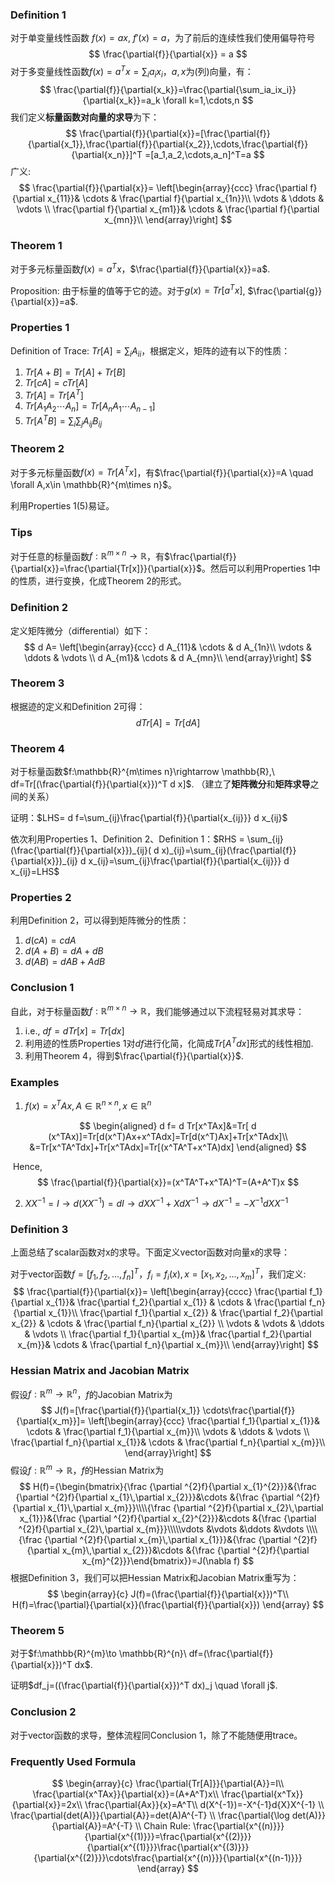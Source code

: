 

### Definition 1

对于单变量线性函数 $f(x)=ax$​​​, $f'(x)=a$​，为了前后的连续性我们使用偏导符号
$$
\frac{\partial{f}}{\partial{x}} = a
$$
对于多变量线性函数$f(x)=a^Tx=\sum_{i}a_{i}x_{i}$​​​​，$a,x$​​为(列)向量，有：
$$
\frac{\partial{f}}{\partial{x_k}}=\frac{\partial{\sum_ia_ix_i}}{\partial{x_k}}=a_k \forall k=1,\cdots,n
$$
我们定义**标量函数对向量的求导**为下：
$$
\frac{\partial{f}}{\partial{x}}=[\frac{\partial{f}}{\partial{x_1}},\frac{\partial{f}}{\partial{x_2}},\cdots,\frac{\partial{f}}{\partial{x_n}}]^T =[a_1,a_2,\cdots,a_n]^T=a
$$
广义:
$$
\frac{\partial{f}}{\partial{x}}=
\left[\begin{array}{ccc}
\frac{\partial f}{\partial x_{11}}& \cdots & \frac{\partial f}{\partial x_{1n}}\\
\vdots & \ddots & \vdots \\
\frac{\partial f}{\partial x_{m1}}& \cdots & \frac{\partial f}{\partial x_{mn}}\\
\end{array}\right]
$$

### Theorem 1

对于多元标量函数$f(x)=a^Tx$，$\frac{\partial{f}}{\partial{x}}=a$​.

Proposition: 由于标量的值等于它的迹。对于$g(x)=Tr[a^Tx]$​​, $\frac{\partial{g}}{\partial{x}}=a$​​.

### Properties 1

Definition of Trace: $Tr[A]=\sum_iA_{ii}$，根据定义，矩阵的迹有以下的性质：

1. $Tr[A+B]=Tr[A]+Tr[B]$​
2. $Tr[cA]=cTr[A]$
3. $Tr[A]=Tr[A^T]$
4. $Tr[A_1 A_2 \cdots A_n]=Tr[A_n A_1 \cdots A_{n-1}]$​
5. $Tr[A^T B]=\sum_i\sum_jA_{ij}B_{ij}$

### Theorem 2

对于多元标量函数$f(x)=Tr[A^{T}x]$​，有$\frac{\partial{f}}{\partial{x}}=A \quad \forall A,x\in \mathbb{R}^{m\times n}$​。

利用Properties 1(5)易证。

### Tips

对于任意的标量函数$f:\mathbb{R}^{m\times n}\rightarrow \mathbb{R}$，有$\frac{\partial{f}}{\partial{x}}=\frac{\partial{Tr[x]}}{\partial{x}}$。然后可以利用Properties 1中的性质，进行变换，化成Theorem 2的形式。

### Definition 2

定义矩阵微分（differential）如下：
$$
d  A=
\left[\begin{array}{ccc}
 d  A_{11}& \cdots &  d  A_{1n}\\
\vdots & \ddots & \vdots \\
 d  A_{m1}& \cdots &  d  A_{mn}\\
\end{array}\right]
$$

### Theorem 3

根据迹的定义和Definition 2可得：
$$
d  Tr[A] = Tr[ d  A]
$$

### Theorem 4

对于标量函数$f:\mathbb{R}^{m\times n}\rightarrow \mathbb{R},\ df=Tr[(\frac{\partial{f}}{\partial{x}})^T d x]$​​. （建立了**矩阵微分**和**矩阵求导**之间的关系）

证明：$LHS= d  f=\sum_{ij}\frac{\partial{f}}{\partial{x_{ij}}} d  x_{ij}$​

依次利用Properties 1、Definition 2、Definition 1：$RHS = \sum_{ij}(\frac{\partial{f}}{\partial{x}})_{ij}( d  x)_{ij}=\sum_{ij}(\frac{\partial{f}}{\partial{x}})_{ij} d  x_{ij}=\sum_{ij}\frac{\partial{f}}{\partial{x_{ij}}} d  x_{ij}=LHS$

### Properties 2

利用Definition 2，可以得到矩阵微分的性质：

1. $d(cA)=cdA$
2. $d(A+B)=dA + dB$
3. $d(AB)=dAB+AdB$

### Conclusion 1

自此，对于标量函数$f:\mathbb{R}^{m\times n}\rightarrow \mathbb{R}$​，我们能够通过以下流程轻易对其求导：

1. i.e., $df=dTr[x]=Tr[dx]$​
2. 利用迹的性质Properties 1对$df$​进行化简，化简成$Tr[A^T dx]$​​​​形式的线性相加.
3. 利用Theorem 4，得到$\frac{\partial{f}}{\partial{x}}$​.

### Examples

1. $f(x)=x^TAx, A\in\mathbb{R}^{n \times n},x\in \mathbb{R}^n$​​

$$
\begin{aligned}
d f= d Tr[x^TAx]&=Tr[ d (x^TAx)]=Tr[d(x^T)Ax+x^TAdx]=Tr[d(x^T)Ax]+Tr[x^TAdx]\\
&=Tr[x^TA^Tdx]+Tr[x^TAdx]=Tr[(x^TA^T+x^TA)dx]
\end{aligned}
$$

​	Hence,
$$
\frac{\partial{f}}{\partial{x}}=(x^TA^T+x^TA)^T=(A+A^T)x
$$

2. $XX^{-1}=I\to d (XX^{-1})= d  I \to  d  XX^{-1}+X d  X^{-1} \to  d  X^{-1}=-X^{-1} d  XX^{-1}$

### Definition 3

上面总结了scalar函数对x的求导。下面定义vector函数对向量x的求导：

对于vector函数$f=[f_1,f_2,\dots,f_n]^T$​​，$f_i=f_i(x), x=[x_1,x_2,\dots,x_m]^T$​​，我们定义:
$$
\frac{\partial{f}}{\partial{x}}=
\left[\begin{array}{cccc}
\frac{\partial f_1}{\partial x_{1}}& \frac{\partial f_2}{\partial x_{1}} & \cdots & \frac{\partial f_n}{\partial x_{1}}\\
\frac{\partial f_1}{\partial x_{2}} & \frac{\partial f_2}{\partial x_{2}}  & \cdots & \frac{\partial f_n}{\partial x_{2}}  \\
\vdots & \vdots & \ddots & \vdots \\
\frac{\partial f_1}{\partial x_{m}}& \frac{\partial f_2}{\partial x_{m}}& \cdots & \frac{\partial f_n}{\partial x_{m}}\\
\end{array}\right]
$$

### Hessian Matrix and Jacobian Matrix

假设$f:\mathbb{R}^m \to \mathbb{R}^n$，$f$的Jacobian Matrix为
$$
J(f)=[\frac{\partial{f}}{\partial{x_1}} \cdots\frac{\partial{f}}{\partial{x_m}}]=
\left[\begin{array}{ccc}
\frac{\partial f_1}{\partial x_{1}}& \cdots & \frac{\partial f_1}{\partial x_{m}}\\
\vdots & \ddots & \vdots \\
\frac{\partial f_n}{\partial x_{1}}& \cdots & \frac{\partial f_n}{\partial x_{m}}\\
\end{array}\right]
$$
假设$f:\mathbb{R}^m \to \mathbb{R}$​，$f$​​的Hessian Matrix为
$$
H(f)={\begin{bmatrix}{\frac {\partial ^{2}f}{\partial x_{1}^{2}}}&{\frac {\partial ^{2}f}{\partial x_{1}\,\partial x_{2}}}&\cdots &{\frac {\partial ^{2}f}{\partial x_{1}\,\partial x_{m}}}\\\\{\frac {\partial ^{2}f}{\partial x_{2}\,\partial x_{1}}}&{\frac {\partial ^{2}f}{\partial x_{2}^{2}}}&\cdots &{\frac {\partial ^{2}f}{\partial x_{2}\,\partial x_{m}}}\\\\\vdots &\vdots &\ddots &\vdots \\\\{\frac {\partial ^{2}f}{\partial x_{m}\,\partial x_{1}}}&{\frac {\partial ^{2}f}{\partial x_{m}\,\partial x_{2}}}&\cdots &{\frac {\partial ^{2}f}{\partial x_{m}^{2}}}\end{bmatrix}}=J(\nabla f)
$$
根据Definition 3，我们可以把Hessian Matrix和Jacobian Matrix重写为：
$$
\begin{array}{c}
J(f)=(\frac{\partial{f}}{\partial{x}})^T\\
H(f)=\frac{\partial}{\partial{x}}(\frac{\partial{f}}{\partial{x}})
\end{array}
$$

### Theorem 5

对于$f:\mathbb{R}^{m}\to \mathbb{R}^{n}\ df=(\frac{\partial{f}}{\partial{x}})^T dx$​. 

证明$df_j=((\frac{\partial{f}}{\partial{x}})^T dx)_j \quad \forall j$​.

### Conclusion 2

对于vector函数的求导，整体流程同Conclusion 1，除了不能随便用trace。

### Frequently Used Formula

$$
\begin{array}{c}
\frac{\partial{Tr[A]}}{\partial{A}}=I\\
\frac{\partial{x^TAx}}{\partial{x}}=(A+A^T)x\\
\frac{\partial{x^Tx}}{\partial{x}}=2x\\
\frac{\partial{Ax}}{x}=A^T\\
d(X^{-1})=-X^{-1}d{X}X^{-1} \\
\frac{\partial{det(A)}}{\partial{A}}=det(A)A^{-T} \\
\frac{\partial{\log det(A)}}{\partial{A}}=A^{-T} \\
Chain Rule: \frac{\partial{x^{(n)}}}{\partial{x^{(1)}}}=\frac{\partial{x^{(2)}}}{\partial{x^{(1)}}}\frac{\partial{x^{(3)}}}{\partial{x^{(2)}}}\cdots\frac{\partial{x^{(n)}}}{\partial{x^{(n-1)}}}
\end{array}
$$

